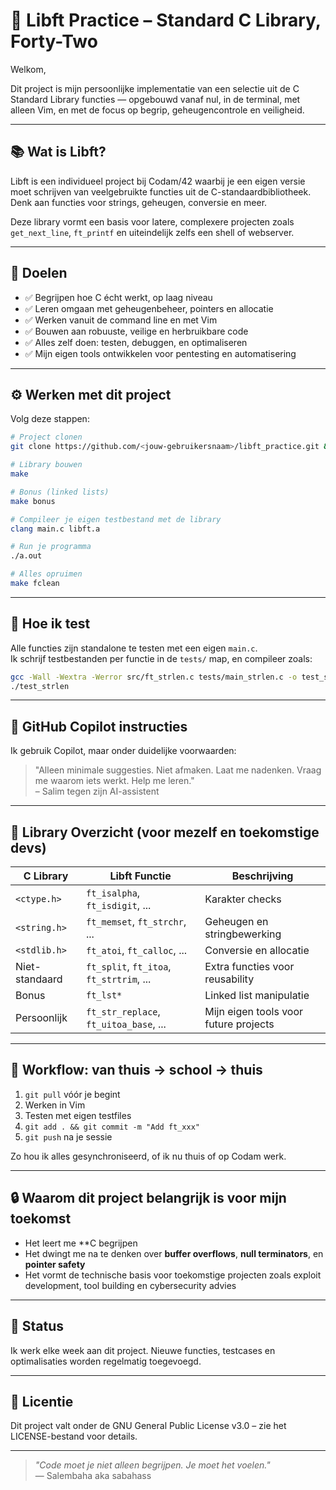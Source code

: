 # 🧠 Libft Practice – Standard C Library, Forty-Two

Welkom,

Dit project is mijn persoonlijke implementatie van een selectie uit de C Standard Library functies — opgebouwd vanaf nul, in de terminal, met alleen Vim, en met de focus op begrip, geheugencontrole en veiligheid.  

---

## 📚 Wat is Libft?

Libft is een individueel project bij Codam/42 waarbij je een eigen versie moet schrijven van veelgebruikte functies uit de C-standaardbibliotheek. Denk aan functies voor strings, geheugen, conversie en meer.  

Deze library vormt een basis voor latere, complexere projecten zoals `get_next_line`, `ft_printf` en uiteindelijk zelfs een shell of webserver.

---

## 🎯 Doelen

- ✅ Begrijpen hoe C écht werkt, op laag niveau
- ✅ Leren omgaan met geheugenbeheer, pointers en allocatie
- ✅ Werken vanuit de command line en met Vim
- ✅ Bouwen aan robuuste, veilige en herbruikbare code
- ✅ Alles zelf doen: testen, debuggen, en optimaliseren
- ✅ Mijn eigen tools ontwikkelen voor pentesting en automatisering

---

## ⚙️ Werken met dit project

Volg deze stappen:

```bash
# Project clonen
git clone https://github.com/<jouw-gebruikersnaam>/libft_practice.git && cd libft_practice/

# Library bouwen
make

# Bonus (linked lists)
make bonus

# Compileer je eigen testbestand met de library
clang main.c libft.a

# Run je programma
./a.out

# Alles opruimen
make fclean
```

---

## 🧪 Hoe ik test

Alle functies zijn standalone te testen met een eigen `main.c`.  
Ik schrijf testbestanden per functie in de `tests/` map, en compileer zoals:

```bash
gcc -Wall -Wextra -Werror src/ft_strlen.c tests/main_strlen.c -o test_strlen
./test_strlen
```

---

## 🤖 GitHub Copilot instructies

Ik gebruik Copilot, maar onder duidelijke voorwaarden:

> "Alleen minimale suggesties. Niet afmaken. Laat me nadenken. Vraag me waarom iets werkt. Help me leren."  
> – Salim tegen zijn AI-assistent

---

## 🧩 Library Overzicht (voor mezelf en toekomstige devs)

| C Library | Libft Functie | Beschrijving |
|----------|----------------|---------------|
| `<ctype.h>` | `ft_isalpha`, `ft_isdigit`, ... | Karakter checks |
| `<string.h>` | `ft_memset`, `ft_strchr`, ... | Geheugen en stringbewerking |
| `<stdlib.h>` | `ft_atoi`, `ft_calloc`, ... | Conversie en allocatie |
| Niet-standaard | `ft_split`, `ft_itoa`, `ft_strtrim`, ... | Extra functies voor reusability |
| Bonus | `ft_lst*` | Linked list manipulatie |
| Persoonlijk | `ft_str_replace`, `ft_uitoa_base`, ... | Mijn eigen tools voor future projects |

---

## 🔁 Workflow: van thuis → school → thuis

1. `git pull` vóór je begint  
2. Werken in Vim  
3. Testen met eigen testfiles  
4. `git add . && git commit -m "Add ft_xxx"`  
5. `git push` na je sessie  

Zo hou ik alles gesynchroniseerd, of ik nu thuis of op Codam werk.

---

## 🔒 Waarom dit project belangrijk is voor mijn toekomst

- Het leert me **C begrijpen
- Het dwingt me na te denken over **buffer overflows**, **null terminators**, en **pointer safety**
- Het vormt de technische basis voor toekomstige projecten zoals exploit development, tool building en cybersecurity advies

---

## 🚧 Status

Ik werk elke week aan dit project. Nieuwe functies, testcases en optimalisaties worden regelmatig toegevoegd.  

---

## 📜 Licentie

Dit project valt onder de GNU General Public License v3.0 – zie het LICENSE-bestand voor details.

---

> _"Code moet je niet alleen begrijpen. Je moet het voelen."_  
> — Salembaha aka sabahass
